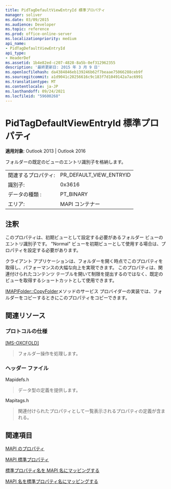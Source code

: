 ```yaml
---
title: PidTagDefaultViewEntryId 標準プロパティ
manager: soliver
ms.date: 03/09/2015
ms.audience: Developer
ms.topic: reference
ms.prod: office-online-server
ms.localizationpriority: medium
api_name:
- PidTagDefaultViewEntryId
api_type:
- HeaderDef
ms.assetid: 1b4e82ed-c207-4828-8a5b-0ef312962355
description: '最終更新日: 2015 年 3 月 9 日'
ms.openlocfilehash: da4384846eb139246b62f7beaae75066288ceb9f
ms.sourcegitcommit: a1d9041c20256616c9c183f7d1049142a7ac6991
ms.translationtype: MT
ms.contentlocale: ja-JP
ms.lasthandoff: 09/24/2021
ms.locfileid: "59600268"
---
```

# <a name="pidtagdefaultviewentryid-canonical-property"></a>PidTagDefaultViewEntryId 標準プロパティ

  
  
**適用対象**: Outlook 2013 | Outlook 2016 
  
フォルダーの既定のビューのエントリ識別子を格納します。
  
|||
|:-----|:-----|
|関連するプロパティ:  <br/> |PR_DEFAULT_VIEW_ENTRYID  <br/> |
|識別子:  <br/> |0x3616  <br/> |
|データの種類 :   <br/> |PT_BINARY  <br/> |
|エリア:  <br/> |MAPI コンテナー  <br/> |
   
## <a name="remarks"></a>注釈

このプロパティは、初期ビューとして設定する必要があるフォルダー ビューのエントリ識別子です。 "Normal" ビューを初期ビューとして使用する場合は、プロパティを設定する必要があります。
  
クライアント アプリケーションは、フォルダーを開く時点でこのプロパティを取得し、パフォーマンスの大幅な向上を実現できます。 このプロパティは、関連付けられたコンテンツ テーブルを開いて制限を提出するのではなく、既定のビューを取得するショートカットとして使用できます。
  
[IMAPIFolder::CopyFolder](imapifolder-copyfolder.md)メソッドのサービス プロバイダーの実装では、フォルダーをコピーするときにこのプロパティをコピーできます。 
  
## <a name="related-resources"></a>関連リソース

### <a name="protocol-specifications"></a>プロトコルの仕様

[[MS-OXCFOLD]](https://msdn.microsoft.com/library/c0f31b95-c07f-486c-98d9-535ed9705fbf%28Office.15%29.aspx)
  
> フォルダー操作を処理します。
    
### <a name="header-files"></a>ヘッダー ファイル

Mapidefs.h
  
> データ型の定義を提供します。
    
Mapitags.h
  
> 関連付けられたプロパティとして一覧表示されるプロパティの定義が含まれる。
    
## <a name="see-also"></a>関連項目



[MAPI のプロパティ](mapi-properties.md)
  
[MAPI 標準プロパティ](mapi-canonical-properties.md)
  
[標準プロパティ名を MAPI 名にマッピングする](mapping-canonical-property-names-to-mapi-names.md)
  
[MAPI 名を標準プロパティ名にマッピングする](mapping-mapi-names-to-canonical-property-names.md)

